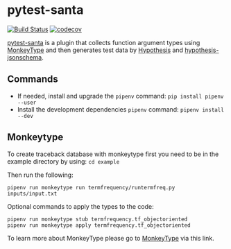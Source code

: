 # pytest-santa

[![Build Status](https://travis-ci.com/inTestiGator/pytest-santa.svg?branch=master)](https://travis-ci.com/inTestiGator/pytest-santa)
[![codecov](https://codecov.io/gh/inTestiGator/pytest-santa/branch/master/graph/badge.svg)](https://codecov.io/gh/inTestiGator/pytest-santa)

[pytest-santa](https://intestigator.github.io/pytest-santa/) is a plugin that
collects function argument types using
[MonkeyType](https://github.com/Instagram/MonkeyType) and then generates test
data by [Hypothesis](https://hypothesis.works/) and
[hypothesis-jsonschema](https://github.com/Zac-HD/hypothesis-jsonschema).

## Commands

- If needed, install and upgrade the `pipenv` command: `pip install pipenv --user`
- Install the development dependencies `pipenv` command: `pipenv install --dev`

## Monkeytype

To create traceback database with monkeytype first you need to be in the example
directory by using: `cd example`

Then run the following:

```
pipenv run monkeytype run termfrequency/runtermfreq.py inputs/input.txt
```

Optional commands to apply the types to the code:

```
pipenv run monkeytype stub termfrequency.tf_objectoriented
pipenv run monkeytype apply termfrequency.tf_objectoriented
```

To learn more about MonkeyType please go to [MonkeyType](https://github.com/Instagram/MonkeyType) via this link.
